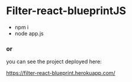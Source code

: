 <h1>
Filter-react-blueprintJS</h1>
<ul>
 <li> npm i</li>
 <li> node app.js </li>
</ul>

<h3> or </h3>
<p>you can see the project deployed here:</p>

https://filter-react-blueprint.herokuapp.com/
